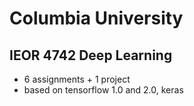 # Columbia University
## IEOR 4742 Deep Learning

- 6 assignments + 1 project
- based on tensorflow 1.0 and 2.0, keras

